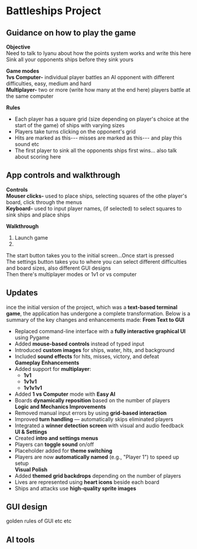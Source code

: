 # Battleships Project
## Guidance on how to play the game
**Objective**  
Need to talk to Iyanu about how the points system works and write this here  
Sink all your opponents ships before they sink yours  
  
**Game modes**  
**1vs Computer-** individual player battles an AI opponent with different difficulties, easy, medium and hard  
**Multiplayer-** two or more (write how many at the end here) players battle at the same computer  
  
**Rules**    
 - Each player has a square grid (size depending on player's choice at the start of the game) of ships with varying sizes
 - Players take turns clicking on the opponent's grid
 - Hits are marked as this--- misses are marked as this--- and play this sound etc
 - The first player to sink all the opponents ships first wins... also talk about scoring here
   
## App controls and walkthrough
**Controls**  
**Mouser clicks-** used to place ships, selecting squares of the othe player's board, click through the menus  
**Keyboard-** used to input player names, (if selected) to select squares to sink ships and place ships  
  
**Walkthrough**
1. Launch game
2. 

The start button takes you to the initial screen...Once start is pressed  
The settings button takes you to where you can select different difficulties and board sizes, also different GUI designs  
Then there's multiplayer modes or 1v1 or vs computer  

## Updates
ince the initial version of the project, which was a **text-based terminal game**, the application has undergone a complete transformation. Below is a summary of the key changes and enhancements made:
**From Text to GUI**
- Replaced command-line interface with a **fully interactive graphical UI** using Pygame  
- Added **mouse-based controls** instead of typed input  
- Introduced **custom images** for ships, water, hits, and background  
- Included **sound effects** for hits, misses, victory, and defeat  
**Gameplay Enhancements**
- Added support for **multiplayer**:  
  - **1v1**  
  - **1v1v1**  
  - **1v1v1v1**  
- Added **1 vs Computer** mode with **Easy AI**  
- Boards **dynamically reposition** based on the number of players  
**Logic and Mechanics Improvements**
- Removed manual input errors by using **grid-based interaction**  
- Improved **turn handling** — automatically skips eliminated players  
- Integrated a **winner detection screen** with visual and audio feedback  
**UI & Settings**
- Created **intro and settings menus**  
- Players can **toggle sound** on/off  
- Placeholder added for **theme switching**  
- Players are now **automatically named** (e.g., "Player 1") to speed up setup  
**Visual Polish**
- Added **themed grid backdrops** depending on the number of players  
- Lives are represented using **heart icons** beside each board  
- Ships and attacks use **high-quality sprite images**  

## GUI design
golden rules of GUI etc etc

## AI tools
